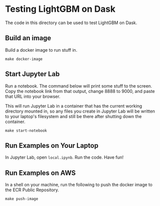 # Testing LightGBM on Dask

The code in this directory can be used to test LightGBM on Dask.

## Build an image

Build a docker image to run stuff in.

```shell
make docker-image
```

## Start Jupyter Lab

Run a notebook. The command below will print some stuff to the screen. Copy the notebook link from that output, change 8888 to 9000, and paste that URL into your browser.

This will run Jupyter Lab in a container that has the current working directory mounted in, so any files you create in Jupyter Lab will be written to your laptop's filesystem and still be there after shutting down the container.

```shell
make start-notebook
```

## Run Examples on Your Laptop

In Jupyter Lab, open `local.ipynb`. Run the code. Have fun!

## Run Examples on AWS

In a shell on your machine, run the following to push the docker image to the ECR Public Repository.

```shell
make push-image
```


